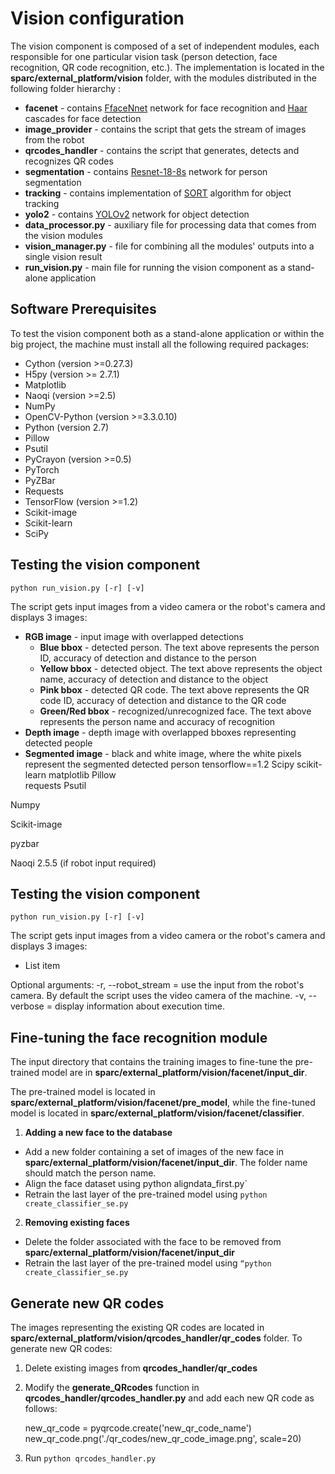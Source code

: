 # Vision configuration

The vision component is composed of a set of independent modules, each responsible for one particular vision task (person detection, face recognition, QR code recognition, etc.). The implementation is located in the **sparc/external_platform/vision** folder, with the modules distributed in the following folder hierarchy :

-   **facenet** - contains [FfaceNnet](https://arxiv.org/abs/1503.03832) network for face recognition and [Haar ](https://docs.opencv.org/3.3.0/d7/d8b/tutorial_py_face_detection.html)cascades for face detection
-   **image_provider** - contains the script that gets the stream of images from the robot
-   **qrcodes_handler** - contains the script that generates, detects and recognizes QR codes
-   **segmentation** - contains [Resnet-18-8s](https://github.com/warmspringwinds/pytorch-segmentation-detection) network for person segmentation
-   **tracking** - contains implementation of [SORT](https://arxiv.org/abs/1602.00763) algorithm for object tracking
-   **yolo2** - contains [YOLOv2](https://pjreddie.com/darknet/yolo/) network for object detection
- **data_processor.py** - auxiliary file for processing data that comes from the vision modules
- **vision_manager.py** - file for combining all the modules' outputs into a single vision result
- **run_vision.py** - main file for running the vision component as a stand-alone application

## Software Prerequisites

To test the vision component both as a stand-alone application or within the big project, the machine must install all the following required packages:
 - Cython (version >=0.27.3)
 - H5py (version >= 2.7.1)
 - Matplotlib
 - Naoqi (version >=2.5)
 - NumPy
 - OpenCV-Python (version >=3.3.0.10)
 - Python (version 2.7)
 - Pillow
 - Psutil
 - PyCrayon (version >=0.5)
 - PyTorch
 - PyZBar
 - Requests
 - TensorFlow (version >=1.2)
 - Scikit-image
 - Scikit-learn
 - SciPy  

## Testing the vision component

    python run_vision.py [-r] [-v]

The script gets input images from a video camera or the robot's camera and displays 3 images:
 - **RGB image** - input image with overlapped detections
   - **Blue bbox** - detected person. The text above represents the person ID, accuracy of detection and distance to the person
   - **Yellow bbox** - detected object. The text above represents the object name, accuracy of detection and distance to the object
   - **Pink bbox** - detected QR code. The text above represents the QR code ID, accuracy of detection and distance to the QR code
   - **Green/Red bbox** - recognized/unrecognized face. The text above represents the person name and accuracy of recognition
  - **Depth image** - depth image with overlapped bboxes representing detected people
  - **Segmented image** - black and white image, where the white pixels represent the segmented detected person   tensorflow==1.2   Scipy   scikit-learn   matplotlib   Pillow  
   requests   Psutil
   
   Numpy
   
   Scikit-image
   
   pyzbar
   
   Naoqi 2.5.5 (if robot input required)

  

## Testing the vision component

    python run_vision.py [-r] [-v]

The script gets input images from a video camera or the robot's camera and displays 3 images:

 - List item

Optional arguments:
-r, --robot_stream = use the input from the robot's camera. By default the script uses the video camera of the machine.
-v, --verbose = display information about execution time.

## Fine-tuning the face recognition module

The input directory that contains the training images to fine-tune the pre-trained model are in **sparc/external_platform/vision/facenet/input_dir**.

The pre-trained model is located in **sparc/external_platform/vision/facenet/pre_model**, while the fine-tuned model is located in **sparc/external_platform/vision/facenet/classifier**.

1.  **Adding a new face to the database**
-   Add a new folder containing a set of images of the new face in **sparc/external_platform/vision/facenet/input_dir**. The folder name should match the person name.
-   Align the face dataset using python aligndata_first.py`
-   Retrain the last layer of the pre-trained model using `python create_classifier_se.py`

2.  **Removing existing faces**
-   Delete the folder associated with the face to be removed from **sparc/external_platform/vision/facenet/input_dir**
-   Retrain the last layer of the pre-trained model using `“python create_classifier_se.py`

## Generate new QR codes

The images representing the existing QR codes are located in **sparc/external_platform/vision/qrcodes_handler/qr_codes** folder.
To generate new QR codes:
1. Delete existing images from  **qrcodes_handler/qr_codes**
2. Modify the **generate_QRcodes** function in **qrcodes_handler/qrcodes_handler.py** and add each new QR code as follows:

    new_qr_code = pyqrcode.create('new_qr_code_name')
    new_qr_code.png('./qr_codes/new_qr_code_image.png', scale=20)

3. Run `python qrcodes_handler.py`

<!--stackedit_data:

eyJoaXN0b3J5IjpbLTIwODg3NDY2MTJdfQ==

-->